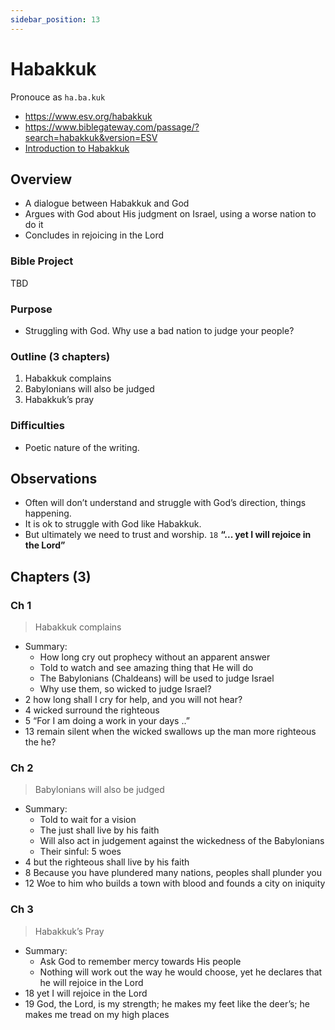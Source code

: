 ```yaml
---
sidebar_position: 13
---
```


# Habakkuk
Pronouce as `ha.ba.kuk`

- https://www.esv.org/habakkuk
- https://www.biblegateway.com/passage/?search=habakkuk&version=ESV
- [Introduction to Habakkuk](https://www.esv.org/resources/esv-global-study-bible/introduction-to-habakkuk)

## Overview

- A dialogue between Habakkuk and God
- Argues with God about His judgment on Israel, using a worse nation to do it
- Concludes in rejoicing in the Lord

### Bible Project
TBD

### Purpose

- Struggling with God. Why use a bad nation to judge your people?

### Outline (3 chapters)

1. Habakkuk complains
2. Babylonians will also be judged
3. Habakkuk’s pray

### Difficulties

- Poetic nature of the writing. 

## Observations

- Often will don’t understand and struggle with God’s direction, things happening. 
- It is ok to struggle with God like Habakkuk. 
- But ultimately we need to trust and worship. `18` **“... yet I will rejoice in the Lord”**

## Chapters (3)

### Ch 1 
> Habakkuk complains

- Summary:
  - How long cry out prophecy without an apparent answer
  - Told to watch and see amazing thing that He will do
  - The Babylonians (Chaldeans) will be used to judge Israel
  - Why use them, so wicked to judge Israel? 
- 2 how long shall I cry for help, and you will not hear? 
- 4 wicked surround the righteous
- 5 “For I am doing a work in your days ..”
- 13 remain silent when the wicked swallows up the man more righteous the he?


### Ch 2 
> Babylonians will also be judged

- Summary:
  - Told to wait for a vision
  - The just shall live by his faith
  - Will also act in judgement against the wickedness of the Babylonians
  - Their sinful: 5 woes
- 4 but the righteous shall live by his faith
- 8 Because you have plundered many nations, peoples shall plunder you
- 12 Woe to him who builds a town with blood and founds a city on iniquity 

### Ch 3 
> Habakkuk’s Pray

- Summary:
  - Ask God to remember mercy towards His people
  - Nothing will work out the way he would choose, yet he declares that he will rejoice in the Lord
- 18 yet I will rejoice in the Lord
- 19 God, the Lord, is my strength; he makes my feet like the deer’s; he makes me tread on my high places